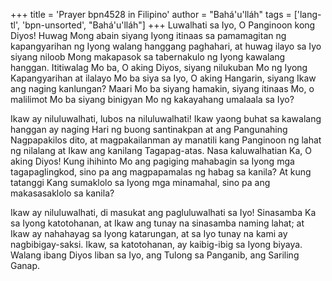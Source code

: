 +++
title = 'Prayer bpn4528 in Filipino'
author = "Bahá'u'lláh"
tags = ['lang-tl', 'bpn-unsorted', "Bahá'u'lláh"]
+++
Luwalhati sa Iyo, O Panginoon kong Diyos! Huwag Mong abain siyang Iyong itinaas sa pamamagitan ng kapangyarihan ng Iyong walang hanggang paghahari, at huwag ilayo sa Iyo siyang niloob Mong makapasok sa tabernakulo ng Iyong kawalang hanggan. Ititiwalag Mo ba, O aking Diyos, siyang nilukuban Mo ng Iyong Kapangyarihan at ilalayo Mo ba siya sa Iyo, O aking Hangarin, siyang Ikaw ang naging kanlungan? Maari Mo ba siyang hamakin, siyang itinaas Mo, o malilimot Mo ba siyang binigyan Mo ng kakayahang umalaala sa Iyo?

Ikaw ay niluluwalhati, lubos na niluluwalhati! Ikaw yaong buhat sa kawalang hanggan ay naging Hari ng buong santinakpan at ang Pangunahing Nagpapakilos dito, at magpakailanman ay manatili kang Panginoon ng lahat ng nilalang at Ikaw ang kanilang Tagapag-atas. Nasa kaluwalhatian Ka, O aking Diyos! Kung ihihinto Mo ang pagiging mahabagin sa Iyong mga tagapaglingkod, sino pa ang magpapamalas ng habag sa kanila? At kung tatanggi Kang sumaklolo sa Iyong mga minamahal, sino pa ang makasasaklolo sa kanila?

Ikaw ay niluluwalhati, di masukat ang pagluluwalhati sa Iyo! Sinasamba Ka sa Iyong katotohanan, at Ikaw ang tunay na sinasamba naming lahat; at Ikaw ay nahahayag sa Iyong katarungan, at sa Iyo tunay na kami ay nagbibigay-saksi. Ikaw, sa katotohanan, ay kaibig-ibig sa Iyong biyaya. Walang ibang Diyos liban sa Iyo, ang Tulong sa Panganib, ang Sariling Ganap.
